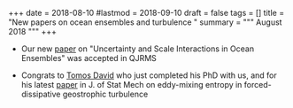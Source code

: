 +++
date = 2018-08-10
#lastmod = 2018-09-10
draft = false
tags = []
title = "New papers on ocean ensembles and turbulence "
summary = """ August 2018 """
+++


- Our new
  [paper](https://laurezanna.github.io/files/pdf/Zanna_et_al-2018-QJRMS(1).pdf)
  on "Uncertainty and Scale Interactions in Ocean Ensembles" was
  accepted in QJRMS

- Congrats to [Tomos
  David](https://www2.physics.ox.ac.uk/contacts/people/david) who just
  completed his PhD with us, and for his latest
  [paper](http://iopscience.iop.org/article/10.1088/1742-5468/aad19a/meta)
  in J. of Stat Mech on eddy-mixing entropy in forced-dissipative
  geostrophic turbulence




